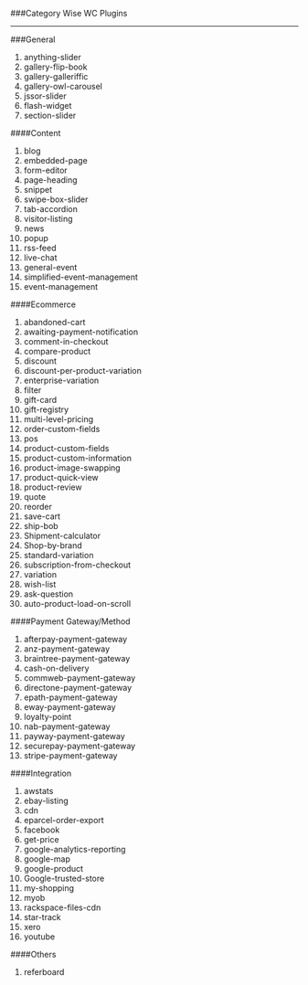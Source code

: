 ###Category Wise WC Plugins
***

###General
1. anything-slider
2. gallery-flip-book
3. gallery-galleriffic
4. gallery-owl-carousel
5. jssor-slider
6. flash-widget
7. section-slider


####Content
1. blog 
2. embedded-page
3. form-editor
4. page-heading
5. snippet
6. swipe-box-slider
7. tab-accordion
8. visitor-listing
9. news
10. popup
11. rss-feed
12. live-chat
13. general-event
14. simplified-event-management
15. event-management

####Ecommerce
1. abandoned-cart
2. awaiting-payment-notification
3. comment-in-checkout
4. compare-product
5. discount
6. discount-per-product-variation
7. enterprise-variation
8. filter
9. gift-card
10. gift-registry
11. multi-level-pricing
12. order-custom-fields
13. pos
14. product-custom-fields
15. product-custom-information
16. product-image-swapping
17. product-quick-view
18. product-review
19. quote
20. reorder
21. save-cart
22. ship-bob
23. Shipment-calculator
24. Shop-by-brand
25. standard-variation
26. subscription-from-checkout
27. variation
28. wish-list
29. ask-question
30. auto-product-load-on-scroll

####Payment Gateway/Method
1. afterpay-payment-gateway
2. anz-payment-gateway
3. braintree-payment-gateway
4. cash-on-delivery
5. commweb-payment-gateway
6. directone-payment-gateway
7. epath-payment-gateway
8. eway-payment-gateway
9. loyalty-point
10. nab-payment-gateway
11. payway-payment-gateway
12. securepay-payment-gateway
13. stripe-payment-gateway

####Integration
1. awstats
2. ebay-listing
3. cdn
4. eparcel-order-export
5. facebook
6. get-price
7. google-analytics-reporting
8. google-map
9. google-product
10. Google-trusted-store
11. my-shopping
12. myob
13. rackspace-files-cdn
14. star-track
15. xero
16. youtube

####Others
1. referboard